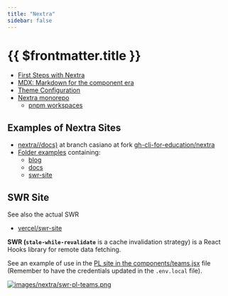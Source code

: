 ```yaml
---
title: "Nextra"
sidebar: false
---
```


# {{ $frontmatter.title }}

- [First Steps with Nextra](/temas/web/nextra/first-steps)
- [MDX: Markdown for the component era](/temas/web/nextra/mdx)
- [Theme Configuration](/temas/web/nextra/theme-configuration)
- [Nextra monorepo](/temas/web/nextra/nextra-monorepo)
  - [pnpm workspaces](/temas/introduccion-a-javascript/pnpm/workspaces)

## Examples of Nextra Sites

- [nextra//docs)](https://github.com/gh-cli-for-education/nextra/tree/casiano/docs) at branch casiano at fork [gh-cli-for-education/nextra](https://github.com/gh-cli-for-education/nextra/)
- [Folder examples](https://github.com/gh-cli-for-education/nextra/tree/casiano/examples) containing:
  - [blog](https://github.com/gh-cli-for-education/nextra/tree/casiano/examples/blog)
  - [docs](https://github.com/gh-cli-for-education/nextra/tree/casiano/examples/docs)
  - [swr-site](https://github.com/gh-cli-for-education/nextra/tree/casiano/examples/swr-site) 

## SWR Site 

See also the actual SWR 
- [vercel/swr-site](https://github.com/vercel/swr-site)

**SWR (`stale-while-revalidate`** is a cache invalidation strategy) is a React Hooks library for remote data fetching. 

See an example of use in the [PL site in the components/teams.jsx](https://github.com/crguezl/pl-nextra/blob/main/components/teams.jsx) file 
(Remember to have the credentials updated in the `.env.local` file). 

[![images/nextra/swr-pl-teams.png](/images/nextra/swr-pl-teams.png)](https://ull-pl.vercel.app/user)